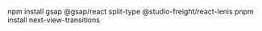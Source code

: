 npm install gsap @gsap/react split-type @studio-freight/react-lenis
pnpm install next-view-transitions
